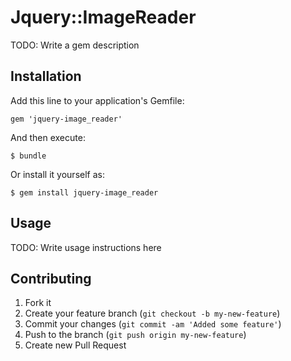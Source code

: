 # Jquery::ImageReader

TODO: Write a gem description

## Installation

Add this line to your application's Gemfile:

    gem 'jquery-image_reader'

And then execute:

    $ bundle

Or install it yourself as:

    $ gem install jquery-image_reader

## Usage

TODO: Write usage instructions here

## Contributing

1. Fork it
2. Create your feature branch (`git checkout -b my-new-feature`)
3. Commit your changes (`git commit -am 'Added some feature'`)
4. Push to the branch (`git push origin my-new-feature`)
5. Create new Pull Request
